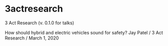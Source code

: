 # 3actresearch
3 Act Research (v. 0.1.0 for talks)

How should hybrid and electric vehicles sound for safety?
Jay Patel / 3 Act Research / March 1, 2020
